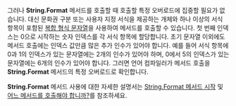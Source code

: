  
그러나 **String.Format** 메서드를 호출할 때 호출할 특정 오버로드에 집중할 필요가 없습니다. 대신 문화권 구분 또는 사용자 지정 서식을 제공하는 개체와 하나 이상의 서식 항목이 포함된 [복합 형식 문자열](~/docs/standard/base-types/composite-formatting.md)을 사용하여 메서드를 호출할 수 있습니다. 첫 번째 인덱스는 0으로 시작하는 숫자 인덱스를 각 서식 항목에 할당합니다. 초기 문자열 이외에도 메서드 호출에는 인덱스 값만큼 많은 추가 인수가 있어야 합니다. 예를 들어 서식 항목에 0과 1의 인덱스가 있는 문자열에는 2개의 인수가 있어야 하며, 0에서 5의 인덱스가 있는 문자열에는 6개의 인수가 있어야 합니다. 그러면 언어 컴파일러가 메서드 호출을 **String.Format** 메서드의 특정 오버로드로 확인합니다.   

**String.Format** 메서드 사용에 대한 자세한 설명서는 [String.Format 메서드 시작](#Starting) 및 [어느 메서드를 호출해야 합니까?](#FTaskList)를 참조하세요.   
